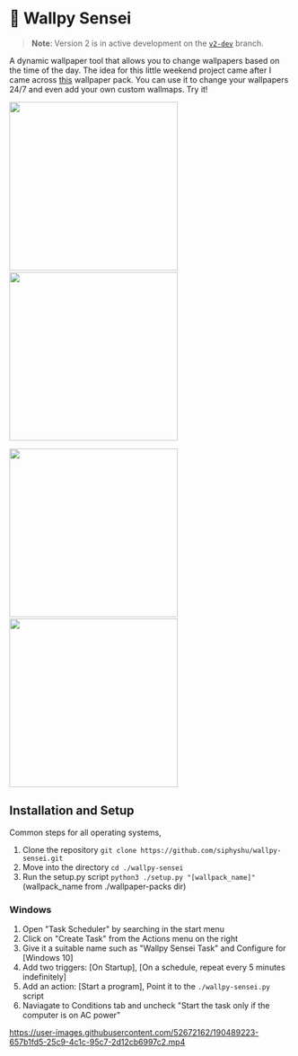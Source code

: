 # 🥷 Wallpy Sensei

> **Note**: Version 2 is in active development on the [`v2-dev`](/tree/v2-dev) branch.

A dynamic wallpaper tool that allows you to change wallpapers based on the time of the day. The idea for this little weekend project came after I came across [this](https://www.mattvince.com/product/zelda-wind-waker-wallpaper-4-pack/) wallpaper pack. You can use it to change your wallpapers 24/7 and even add your own custom wallmaps. Try it!


<p float="left">
  <img src="https://user-images.githubusercontent.com/52672162/190454797-375ca1fa-8864-4aa5-b7d7-b2d689b862df.gif" width="300" />⠀

  <img src="https://user-images.githubusercontent.com/52672162/190465231-2199d54c-72fc-4f69-900a-88d64307f5d1.gif" width="300" />
</p>
<p float="left">
  <img src="https://user-images.githubusercontent.com/52672162/190468715-e7f1a6e8-95b8-4845-8082-9fc7168638b0.gif" width="300" />⠀

  <img src="https://user-images.githubusercontent.com/52672162/190470111-9d209b42-d571-422c-a901-5288056e3c31.gif" width="300" /> 
</p>


## Installation and Setup

Common steps for all operating systems,
1. Clone the repository `git clone https://github.com/siphyshu/wallpy-sensei.git`
2. Move into the directory `cd ./wallpy-sensei`
3. Run the setup.py script `python3 ./setup.py "[wallpack_name]"` (wallpack_name from ./wallpaper-packs dir)

### Windows
1. Open "Task Scheduler" by searching in the start menu
2. Click on "Create Task" from the Actions menu on the right
3. Give it a suitable name such as "Wallpy Sensei Task" and Configure for [Windows 10]
4. Add two triggers: [On Startup], [On a schedule, repeat every 5 minutes indefinitely]
5. Add an action: [Start a program], Point it to the `./wallpy-sensei.py` script
6. Naviagate to Conditions tab and uncheck "Start the task only if the computer is on AC power"

https://user-images.githubusercontent.com/52672162/190489223-657b1fd5-25c9-4c1c-95c7-2d12cb6997c2.mp4